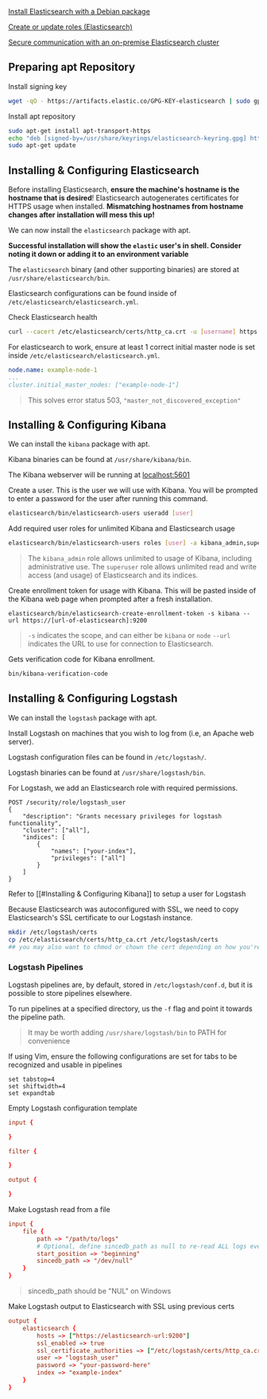 [Install Elasticsearch with a Debian package](https://www.elastic.co/docs/deploy-manage/deploy/self-managed/install-elasticsearch-with-debian-package)

[Create or update roles (Elasticsearch)](https://www.elastic.co/docs/api/doc/elasticsearch/operation/operation-security-put-role)

[Secure communication with an on-premise Elasticsearch cluster](https://www.elastic.co/docs/reference/logstash/secure-connection#es-security-onprem)  

## Preparing apt Repository
Install signing key
```sh
wget -qO - https://artifacts.elastic.co/GPG-KEY-elasticsearch | sudo gpg --dearmor -o /usr/share/keyrings/elasticsearch-keyring.gpg
```

Install apt repository
```sh
sudo apt-get install apt-transport-https
echo "deb [signed-by=/usr/share/keyrings/elasticsearch-keyring.gpg] https://artifacts.elastic.co/packages/9.x/apt stable main" | sudo tee /etc/apt/sources.list.d/elastic-9.x.list
sudo apt-get update
```
## Installing & Configuring Elasticsearch
Before installing Elasticsearch, **ensure the machine's hostname is the hostname that is desired**! Elasticsearch autogenerates certificates for HTTPS usage when installed. **Mismatching hostnames from hostname changes after installation will mess this up!**

We can now install the `elasticsearch` package with apt.

**Successful installation will show the `elastic` user's in shell. Consider noting it down or adding it to an environment variable**

The `elasticsearch` binary (and other supporting binaries) are stored at `/usr/share/elasticsearch/bin`.

Elasticsearch configurations can be found inside of `/etc/elasticsearch/elasticsearch.yml`.


Check Elasticsearch health
```sh
curl --cacert /etc/elasticsearch/certs/http_ca.crt -u [username] https://localhost:9200/_cluster/health
```

For elasticsearch to work, ensure at least 1 correct initial master node is set inside `/etc/elasticsearch/elasticsearch.yml`.
```yml
node.name: example-node-1
...
cluster.initial_master_nodes: ["example-node-1"]
```
>This solves error status 503, `"master_not_discovered_exception"`
## Installing & Configuring Kibana
We can install the `kibana` package with apt.

Kibana binaries can be found at `/usr/share/kibana/bin`.

The Kibana webserver will be running at [localhost:5601](localhost:5601)

Create a user. This is the user we will use with Kibana. You will be prompted to enter a password for the user after running this command.
```sh
elasticsearch/bin/elasticsearch-users useradd [user]
```

Add required user roles for unlimited Kibana and Elasticsearch usage
```sh
elasticsearch/bin/elasticsearch-users roles [user] -a kibana_admin,superuser
```
>The `kibana_admin` role allows unlimited to usage of Kibana, including administrative use. 
>The `superuser` role allows unlimited read and write access (and usage) of Elasticsearch and its indices.

Create enrollment token for usage with Kibana. This will be pasted inside of the Kibana web page when prompted after a fresh installation.
```shell
elasticsearch/bin/elasticsearch-create-enrollment-token -s kibana --url https://[url-of-elasticsearch]:9200
```
>`-s` indicates the scope, and can either be `kibana` or `node`
>`--url` indicates the URL to use for connection to Elasticsearch.

Gets verification code for Kibana enrollment.
```sh
bin/kibana-verification-code
```
## Installing & Configuring Logstash
We can install the `logstash` package with apt.

Install Logstash on machines that you wish to log from (i.e, an Apache web server).

Logstash configuration files can be found in `/etc/logstash/`.

Logstash binaries can be found at `/usr/share/logstash/bin`.

For Logstash, we add an Elasticsearch role with required permissions.
```HTTP
POST /security/role/logstash_user
{
	"description": "Grants necessary privileges for logstash functionality",
	"cluster": ["all"],
	"indices": [
		{
			"names": ["your-index"],
			"privileges": ["all"]
		}
	]
}
```
Refer to [[#Installing & Configuring Kibana]] to setup a user for Logstash

Because Elasticsearch was autoconfigured with SSL, we need to copy Elasticsearch's SSL certificate to our Logstash instance.
```sh
mkdir /etc/logstash/certs
cp /etc/elasticsearch/certs/http_ca.crt /etc/logstash/certs
## you may also want to chmod or chown the cert depending on how you're using logstash
```
### Logstash Pipelines
Logstash pipelines are, by default, stored in `/etc/logstash/conf.d`, but it is possible to store pipelines elsewhere.

To run pipelines at a specified directory, us the `-f` flag and point it towards the pipeline path.
> It may be worth adding `/usr/share/logstash/bin` to PATH for convenience

If using Vim, ensure the following configurations are set for tabs to be recognized and usable in pipelines
```vimrc
set tabstop=4
set shiftwidth=4
set expandtab
```

Empty Logstash configuration template
```conf
input {

}

filter {

}

output {

}

```

Make Logstash read from a file
```conf
input {
	file {
		path => "/path/to/logs"
		# Optional, define sincedb_path as null to re-read ALL logs every run
		start_position => "beginning"
		sincedb_path => "/dev/null"
	}
}
```
>sincedb_path should be "NUL" on Windows

Make Logstash output to Elasticsearch with SSL using previous certs
```conf
output {
	elasticsearch {
		hosts => ["https://elasticsearch-url:9200"]
		ssl_enabled => true
		ssl_certificate_authorities => ["/etc/logstash/certs/http_ca.crt"]
		user => "logstash_user"
		password => "your-password-here"
		index => "example-index"
	}
}
```
